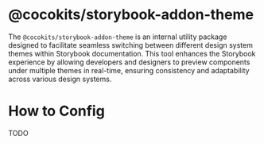 # @cocokits/storybook-addon-theme
The `@cocokits/storybook-addon-theme` is an internal utility package designed to facilitate seamless switching between different design system themes within Storybook documentation. This tool enhances the Storybook experience by allowing developers and designers to preview components under multiple themes in real-time, ensuring consistency and adaptability across various design systems.

# How to Config
TODO